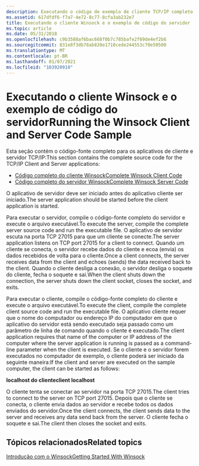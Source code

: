 ```yaml
---
description: Executando o código de exemplo de cliente TCP/IP completo e aplicativo de servidor.
ms.assetid: 617dfdf6-f7a7-4e72-8c77-8cfa3ab232e7
title: Executando o cliente Winsock e o exemplo de código do servidor
ms.topic: article
ms.date: 05/31/2018
ms.openlocfilehash: c9b3588af6bac668f0b7c785bafe2f69de4ef2b6
ms.sourcegitcommit: 831e8f3db78ab820e1710cede244553c70e50500
ms.translationtype: MT
ms.contentlocale: pt-BR
ms.lasthandoff: 01/07/2021
ms.locfileid: "103920910"
---
```

# <a name="running-the-winsock-client-and-server-code-sample"></a><span data-ttu-id="5174f-103">Executando o cliente Winsock e o exemplo de código do servidor</span><span class="sxs-lookup"><span data-stu-id="5174f-103">Running the Winsock Client and Server Code Sample</span></span>

<span data-ttu-id="5174f-104">Esta seção contém o código-fonte completo para os aplicativos de cliente e servidor TCP/IP:</span><span class="sxs-lookup"><span data-stu-id="5174f-104">This section contains the complete source code for the TCP/IP Client and Server applications:</span></span>

-   [<span data-ttu-id="5174f-105">Código completo do cliente Winsock</span><span class="sxs-lookup"><span data-stu-id="5174f-105">Complete Winsock Client Code</span></span>](complete-client-code.md)
-   [<span data-ttu-id="5174f-106">Código completo do servidor Winsock</span><span class="sxs-lookup"><span data-stu-id="5174f-106">Complete Winsock Server Code</span></span>](complete-server-code.md)

<span data-ttu-id="5174f-107">O aplicativo de servidor deve ser iniciado antes do aplicativo cliente ser iniciado.</span><span class="sxs-lookup"><span data-stu-id="5174f-107">The server application should be started before the client application is started.</span></span>

<span data-ttu-id="5174f-108">Para executar o servidor, compile o código-fonte completo do servidor e execute o arquivo executável.</span><span class="sxs-lookup"><span data-stu-id="5174f-108">To execute the server, compile the complete server source code and run the executable file.</span></span> <span data-ttu-id="5174f-109">O aplicativo de servidor escuta na porta TCP 27015 para que um cliente se conecte.</span><span class="sxs-lookup"><span data-stu-id="5174f-109">The server application listens on TCP port 27015 for a client to connect.</span></span> <span data-ttu-id="5174f-110">Quando um cliente se conecta, o servidor recebe dados do cliente e ecoa (envia) os dados recebidos de volta para o cliente.</span><span class="sxs-lookup"><span data-stu-id="5174f-110">Once a client connects, the server receives data from the client and echoes (sends) the data received back to the client.</span></span> <span data-ttu-id="5174f-111">Quando o cliente desliga a conexão, o servidor desliga o soquete do cliente, fecha o soquete e sai.</span><span class="sxs-lookup"><span data-stu-id="5174f-111">When the client shuts down the connection, the server shuts down the client socket, closes the socket, and exits.</span></span>

<span data-ttu-id="5174f-112">Para executar o cliente, compile o código-fonte completo do cliente e execute o arquivo executável.</span><span class="sxs-lookup"><span data-stu-id="5174f-112">To execute the client, compile the complete client source code and run the executable file.</span></span> <span data-ttu-id="5174f-113">O aplicativo cliente requer que o nome do computador ou endereço IP do computador em que o aplicativo do servidor está sendo executado seja passado como um parâmetro de linha de comando quando o cliente é executado.</span><span class="sxs-lookup"><span data-stu-id="5174f-113">The client application requires that name of the computer or IP address of the computer where the server application is running is passed as a command-line parameter when the client is executed.</span></span> <span data-ttu-id="5174f-114">Se o cliente e o servidor forem executados no computador de exemplo, o cliente poderá ser iniciado da seguinte maneira:</span><span class="sxs-lookup"><span data-stu-id="5174f-114">If the client and server are executed on the sample computer, the client can be started as follows:</span></span>

<span data-ttu-id="5174f-115">**localhost do cliente**</span><span class="sxs-lookup"><span data-stu-id="5174f-115">**client localhost**</span></span>

<span data-ttu-id="5174f-116">O cliente tenta se conectar ao servidor na porta TCP 27015.</span><span class="sxs-lookup"><span data-stu-id="5174f-116">The client tries to connect to the server on TCP port 27015.</span></span> <span data-ttu-id="5174f-117">Depois que o cliente se conecta, o cliente envia dados ao servidor e recebe todos os dados enviados do servidor.</span><span class="sxs-lookup"><span data-stu-id="5174f-117">Once the client connects, the client sends data to the server and receives any data send back from the server.</span></span> <span data-ttu-id="5174f-118">O cliente fecha o soquete e sai.</span><span class="sxs-lookup"><span data-stu-id="5174f-118">The client then closes the socket and exits.</span></span>

## <a name="related-topics"></a><span data-ttu-id="5174f-119">Tópicos relacionados</span><span class="sxs-lookup"><span data-stu-id="5174f-119">Related topics</span></span>

<dl> <dt>

[<span data-ttu-id="5174f-120">Introdução com o Winsock</span><span class="sxs-lookup"><span data-stu-id="5174f-120">Getting Started With Winsock</span></span>](getting-started-with-winsock.md)
</dt> </dl>

 

 



